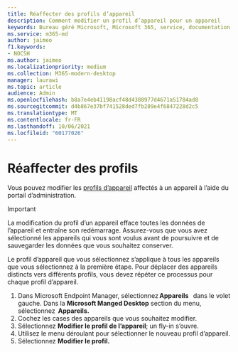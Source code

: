 ```yaml
---
title: Réaffecter des profils d’appareil
description: Comment modifier un profil d’appareil pour un appareil
keywords: Bureau géré Microsoft, Microsoft 365, service, documentation
ms.service: m365-md
author: jaimeo
f1.keywords:
- NOCSH
ms.author: jaimeo
ms.localizationpriority: medium
ms.collection: M365-modern-desktop
manager: laurawi
ms.topic: article
audience: Admin
ms.openlocfilehash: b8a7e4eb41198acf48d4388977d4671a51784ad8
ms.sourcegitcommit: d4b867e37bf741528ded7fb289e4f6847228d2c5
ms.translationtype: MT
ms.contentlocale: fr-FR
ms.lasthandoff: 10/06/2021
ms.locfileid: "60177026"
---
```

# <a name="reassign-profiles"></a>Réaffecter des profils

Vous pouvez modifier les [profils d’appareil](../service-description/profiles.md) affectés à un appareil à l’aide du portail d’administration.

> [!IMPORTANT]
> La modification du profil d’un appareil efface toutes les données de l’appareil et entraîne son redémarrage. Assurez-vous que vous avez sélectionné les appareils qui vous sont voulus avant de poursuivre et de sauvegarder les données que vous souhaitez conserver.

Le profil d’appareil que vous sélectionnez s’applique à tous les appareils que vous sélectionnez à la première étape. Pour déplacer des appareils distincts vers différents profils, vous devez répéter ce processus pour chaque profil d’appareil. 

1. Dans Microsoft Endpoint Manager, sélectionnez **Appareils**   dans le volet gauche. Dans la **Microsoft Manged Desktop** section du menu, sélectionnez  **Appareils.**  
2. Cochez les cases des appareils que vous souhaitez modifier. 
3. Sélectionnez **Modifier le profil de l’appareil**; un fly-in s’ouvre.
4. Utilisez le menu déroulant pour sélectionner le nouveau profil d’appareil.
5. Sélectionnez **Modifier le profil.**


